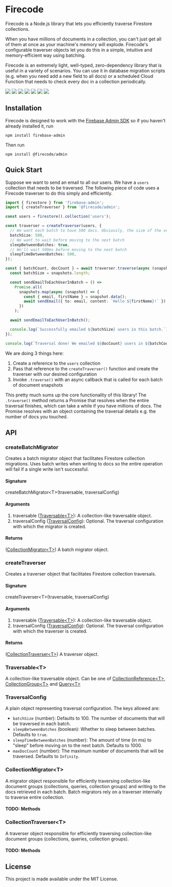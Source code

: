 # Firecode

Firecode is a Node.js library that lets you efficiently traverse Firestore collections.

When you have millions of documents in a collection, you can't just get all of them at once as your machine's memory will explode. Firecode's configurable traverser objects let you do this in a simple, intuitive and memory-efficient way using batching.

Firecode is an extremely light, well-typed, zero-dependency library that is useful in a variety of scenarios. You can use it in database migration scripts (e.g. when you need add a new field to all docs) or a scheduled Cloud Function that needs to check every doc in a collection periodically.

<p>
    <a href="https://npmjs.com/package/@firecode/admin" alt="Version">
        <img src="https://img.shields.io/npm/v/@firecode/admin" /></a>
    <a href="https://npmjs.com/package/@firecode/admin" alt="Size">
        <img src="https://img.shields.io/bundlephobia/min/@firecode/admin" /></a>
    <a href="https://npmjs.com/package/@firecode/admin" alt="Downloads">
        <img src="https://img.shields.io/npm/dm/@firecode/admin" /></a>
    <a href="https://" alt="Types">
        <img src="https://img.shields.io/npm/types/@firecode/admin" /></a>
    <a href="https://github.com/kafkas/firecode" alt="Activity">
        <img src="https://img.shields.io/github/commit-activity/m/kafkas/firecode" /></a>
    <a href="https://" alt="Last Commit">
        <img src="https://img.shields.io/github/last-commit/kafkas/firecode" /></a>
    <a href="https://lerna.js.org/" alt="Framework">
        <img src="https://img.shields.io/badge/maintained%20with-lerna-cc00ff.svg" /></a>
</p>

## Installation

Firecode is designed to work with the [Firebase Admin SDK](https://github.com/firebase/firebase-admin-node) so if you haven't already installed it, run

```
npm install firebase-admin
```

Then run

```
npm install @firecode/admin
```

## Quick Start

Suppose we want to send an email to all our users. We have a `users` collection that needs to be traversed. The following piece of code uses a Firecode traverser to do this simply and efficiently.

```ts
import { firestore } from 'firebase-admin';
import { createTraverser } from '@firecode/admin';

const users = firestore().collection('users');

const traverser = createTraverser(users, {
  // We want each batch to have 500 docs. Obviously, the size of the very last batch may be less than 500
  batchSize: 500,
  // We want to wait before moving to the next batch
  sleepBetweenBatches: true,
  // We'll wait 500ms before moving to the next batch
  sleepTimeBetweenBatches: 500,
});

const { batchCount, docCount } = await traverser.traverse(async (snapshots) => {
  const batchSize = snapshots.length;

  const sendEmailToEachUserInBatch = () =>
    Promise.all(
      snapshots.map(async (snapshot) => {
        const { email, firstName } = snapshot.data();
        await sendEmail({ to: email, content: `Hello ${firstName}!` });
      })
    );

  await sendEmailToEachUserInBatch();

  console.log(`Successfully emailed ${batchSize} users in this batch.`);
});

console.log(`Traversal done! We emailed ${docCount} users in ${batchCount} batches!`);
```

We are doing 3 things here:

1. Create a reference to the `users` collection
2. Pass that reference to the `createTraverser()` function and create the traverser with our desired configuration
3. Invoke `.traverse()` with an async callback that is called for each batch of document snapshots

This pretty much sums up the core functionality of this library! The `.traverse()` method returns a Promise that resolves when the entire traversal finishes, which can take a while if you have millions of docs. The Promise resolves with an object containing the traversal details e.g. the number of docs you touched.

## API

### createBatchMigrator

Creates a batch migrator object that facilitates Firestore collection migrations. Uses batch writes when writing to docs so the entire operation will fail if a single write isn't successful.

#### Signature

createBatchMigrator\<T\>(traversable, traversalConfig)

#### Arguments

1. traversable ([Traversable\<T\>](#Traversable<T>)): A collection-like traversable object.
2. traversalConfig ([TraversalConfig](#TraversalConfig)): Optional. The traversal configuration with which the migrator is created.

#### Returns

([CollectionMigrator\<T\>](#CollectionMigrator<T>)) A batch migrator object.

### createTraverser

Creates a traverser object that facilitates Firestore collection traversals.

#### Signature

createTraverser\<T\>(traversable, traversalConfig)

#### Arguments

1. traversable ([Traversable\<T\>](#Traversable<T>)): A collection-like traversable object.
2. traversalConfig ([TraversalConfig](#TraversalConfig)): Optional. The traversal configuration with which the traverser is created.

#### Returns

([CollectionTraverser\<T\>](#CollectionTraverser<T>)) A traverser object.

### Traversable\<T\>

A collection-like traversable object. Can be one of [CollectionReference\<T\>](https://googleapis.dev/nodejs/firestore/latest/CollectionReference.html), [CollectionGroup\<T\>](https://googleapis.dev/nodejs/firestore/latest/CollectionGroup.html) and [Query\<T\>](https://googleapis.dev/nodejs/firestore/latest/Query.html)

### TraversalConfig

A plain object representing traversal configuration. The keys allowed are:

- `batchSize` (number): Defaults to 100. The number of documents that will be traversed in each batch.
- `sleepBetweenBatches` (boolean): Whether to sleep between batches. Defaults to `true`.
- `sleepTimeBetweenBatches` (number): The amount of time (in ms) to "sleep" before moving on to the next batch. Defaults to 1000.
- `maxDocCount` (number): The maximum number of documents that will be traversed. Defaults to `Infinity`.

### CollectionMigrator\<T\>

A migrator object responsible for efficiently traversing collection-like document groups (collections, queries, collection groups) and writing to the docs retrieved in each batch. Batch migrators rely on a traverser internally to traverse entire collection.

#### TODO: Methods

### CollectionTraverser\<T\>

A traverser object responsible for efficiently traversing collection-like document groups (collections, queries, collection groups).

#### TODO: Methods

## License

This project is made available under the MIT License.
